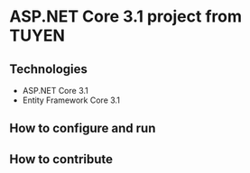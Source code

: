 # ASP.NET Core 3.1 project from TUYEN
## Technologies
- ASP.NET Core 3.1
- Entity Framework Core 3.1
## How to configure and run
## How to contribute